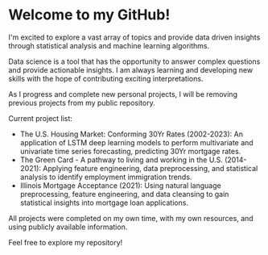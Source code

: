 # Welcome to my GitHub!

I'm excited to explore a vast array of topics and provide data driven insights through statistical analysis and machine learning algorithms. 

Data science is a tool that has the opportunity to answer complex questions and provide actionable insights. I am always learning and developing new skills with the hope of contributing exciting interpretations. 

As I progress and complete new personal projects, I will be removing previous projects from my public repository.

Current project list:
- The U.S. Housing Market: Conforming 30Yr Rates (2002-2023): An application of LSTM deep learning models to perform multivariate and univariate time series forecasting, predicting 30Yr mortgage rates.
- The Green Card - A pathway to living and working in the U.S. (2014-2021): Applying feature engineering, data preprocessing, and statistical analysis to identify employment immigration trends.
- Illinois Mortgage Acceptance (2021): Using natural language preprocessing, feature engineering, and data cleansing to gain statistical insights into mortgage loan applications.




All projects were completed on my own time, with my own resources, and using publicly available information.

Feel free to explore my repository!

<!---
tdyk9098/tdyk9098 is a ✨ special ✨ repository because its `README.md` (this file) appears on your GitHub profile.
You can click the Preview link to take a look at your changes.
--->
